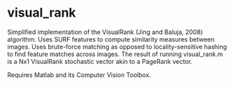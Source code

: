 # visual_rank

Simplified implementation of the VisualRank (Jing and Baluja, 2008) algorithm. Uses SURF features to compute similarity measures between images. Uses brute-force matching as opposed to locality-sensitive hashing to find feature matches across images. The result of running visual_rank.m is a Nx1 VisualRank stochastic vector akin to a PageRank vector.

Requires Matlab and its Computer Vision Toolbox. 
